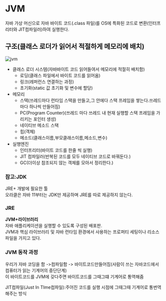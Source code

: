 # JVM
자바 가상 머신으로 자바 바이트 코드(.class 파일)를 OS에 특화된 코드로 변환(인터프리터와 JIT컴파일러)하여 실행한다.

## 구조(클래스 로더가 읽어서 적절하게 메모리에 배치)
![jvm](https://user-images.githubusercontent.com/96284736/218015288-f89e8cf2-073d-463f-aa1a-1ad3b0fce3c5.PNG)
* 클래스 로더 시스템(자바바이트 코드 읽어들여서 메모리에 적절히 배치함)
  * 로딩(클래스 파일에서 바이트 코드를 읽어옴)
  * 링크(레퍼런스 연결하는 과정)
  * 초기화(static 값 초기화 및 변수에 할당)
* 메모리
  * 스택(쓰레드마다 런타임 스택을 만들고,그 안에다 스택 프레임을 쌓는다.쓰레드마다 하나씩 만들어짐)
  * PC(Program Counter)(쓰레드 마다 쓰레드 내 현재 실행할 스택 프레임을 가리키는 포인터 생성)
  * 네이티브 메소드 스택
  * 힙(객체)
  * 메소드(클래스이름,부모클래스이름,메소드,변수)  
* 실행엔진
  * 인터프리터(바이트 코드를 한줄 씩 실행)
  * JIT 컴파일러(반복된 코드를 모두 네이티브 코드로 바꿔둔다.)
  * GC(더이상 참조되지 않는 객체를 모아서 정리한다.)

### 참고:JDK
JRE+ 개발에 필요한 툴  
오라클은 자바 11부터는 JDK만 제공하며 JRE를 따로 제공하지 않는다.
### JRE
**JVM+라이브러리**  
자바 애플리케이션을 실행할 수 있도록 구성된 배포판.  
JVM과 핵심 라이브러리 및 자바 런타임 환경에서 사용하는 프로퍼티 세팅이나 리소스 파일을 가지고 있다.


### JVM 동작 과정 
우리가 자바 코딩을 함 ->컴파일함 -> 바이트코드만들어짐(사람이 쓰는 자바코드에서 컴퓨터가 읽는 기계어의 중단단계)  
이 바이트코드를 JVM에 갖다주면 바이트코드를 그때그떄 기계어로 통역해줌

JIT컴파일(Just In TIme컴파일):주어진 코드를 실행 시점에 그때그때 기계어로 통번역해주는 방식
